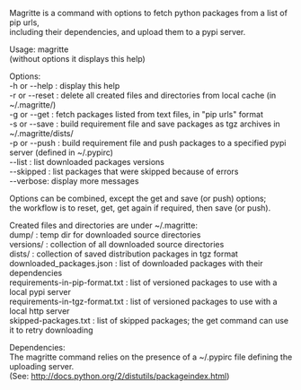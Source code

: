 Magritte is a command with options to fetch python packages from a list of pip urls,  
including their dependencies, and upload them to a pypi server.  
  
Usage: magritte  
(without options it displays this help)  
  
Options:  
-h or --help : display this help  
-r or --reset : delete all created files and directories from local cache (in ~/.magritte/)  
-g or --get <lists of files> : fetch packages listed from text files, in "pip urls" format  
-s or --save : build requirement file and save packages as tgz archives in ~/.magritte/dists/  
-p or --push <server>: build requirement file and push packages to a specified pypi server (defined in ~/.pypirc)  
--list : list downloaded packages versions  
--skipped : list packages that were skipped because of errors  
--verbose: display more messages  
  
Options can be combined, except the get and save (or push) options;  
the workflow is to reset, get, get again if required, then save (or push).  
  
Created files and directories are under ~/.magritte:  
dump/ : temp dir for downloaded source directories  
versions/ : collection of all downloaded source directories  
dists/ : collection of saved distribution packages in tgz format  
downloaded_packages.json : list of downloaded packages with their dependencies  
requirements-in-pip-format.txt : list of versioned packages to use with a local pypi server  
requirements-in-tgz-format.txt : list of versioned packages to use with a local http server  
skipped-packages.txt :  list of skipped packages; the get command can use it to retry downloading  
  
Dependencies:  
The magritte command relies on the presence of a ~/.pypirc file defining the uploading server.  
(See: http://docs.python.org/2/distutils/packageindex.html)  
